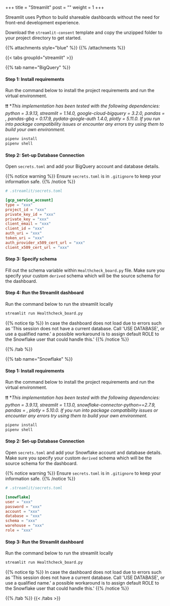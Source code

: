 +++
title = "Streamlit"
post = ""
weight = 1
+++

Streamlit uses Python to build shareable dashboards without the need for front-end development experience.

Download the `streamlit-consent` template and copy the unzipped folder to your project directory to get started.

{{% attachments style="blue" %}}
{{% /attachments %}}

{{< tabs groupId="streamlit" >}}

{{% tab name="BigQuery" %}}

#### **Step 1:** Install requirements
Run the command below to install the project requirements and run the virtual environment.

❗❗ **This implementation has been tested with the following dependencies: *python = 3.9.13, streamlit = 1.14.0, google-cloud-bigquery = 3.2.0, pandas = *, pandas-gbq = 0.17.9, pydata-google-auth 1.4.0, plotly = 5.11.0*. If you run into package compatibility issues or encounter any errors try using them to build your own environment.**


```bash
pipenv install
pipenv shell
```

#### **Step 2:** Set-up Database Connection
Open `secrets.toml` and add your BigQuery account and database details.

{{% notice warning %}}
Ensure `secrets.toml` is in `.gitignore` to keep your information safe.
{{% /notice %}}

```toml
# .streamlit/secrets.toml

[gcp_service_account]
type = "xxx"
project_id = "xxx"
private_key_id = "xxx"
private_key = "xxx"
client_email = "xxx"
client_id = "xxx"
auth_uri = "xxx"
token_uri = "xxx"
auth_provider_x509_cert_url = "xxx"
client_x509_cert_url = "xxx"

```
#### **Step 3:** Specify schema
Fill out the schema variable within `Healthcheck_board.py` file. Make sure you specify your custom `derived` schema which will be the source schema for the dashboard.


#### **Step 4:** Run the Streamlit dashboard
Run the command below to run the streamlit locally

```bash
streamlit run Healthcheck_board.py
```

{{% notice tip %}}
In case the dashboard does not load due to errors such as 'This session does not have a current database. Call 'USE DATABASE', or use a qualified name.' a possible workaround is to assign default ROLE to the Snowflake user that could handle this.'
{{% /notice %}}

{{% /tab %}}

{{% tab name="Snowflake" %}}

#### **Step 1:** Install requirements
Run the command below to install the project requirements and run the virtual environment.

❗❗ **This implementation has been tested with the following dependencies: *python = 3.9.13, streamlit = 1.13.0, snowflake-connector-python==2.7.9, pandas = *, plotly = 5.10.0*. If you run into package compatibility issues or encounter any errors try using them to build your own environment.**


```bash
pipenv install
pipenv shell
```

#### **Step 2:** Set-up Database Connection
Open `secrets.toml` and add your Snowflake account and database details. Make sure you specify your custom `derived` schema which will be the source schema for the dashboard.

{{% notice warning %}}
Ensure `secrets.toml` is in `.gitignore` to keep your information safe.
{{% /notice %}}

```toml
# .streamlit/secrets.toml

[snowflake]
user = "xxx"
password = "xxx"
account = "xxx"
database = "xxx"
schema = "xxx"
warehouse = "xxx"
role = "xxx"

```
#### **Step 3:** Run the Streamlit dashboard
Run the command below to run the streamlit locally

```bash
streamlit run Healthcheck_board.py
```

{{% notice tip %}}
In case the dashboard does not load due to errors such as 'This session does not have a current database. Call 'USE DATABASE', or use a qualified name.' a possible workaround is to assign default ROLE to the Snowflake user that could handle this.'
{{% /notice %}}

{{% /tab %}}
{{< /tabs >}}

